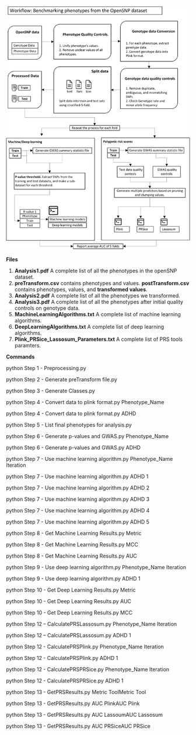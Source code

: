 ![Screenshot](flowchart.png)

**Files**

1. **Analysis1.pdf** A complete list of all the phenotypes in the openSNP dataset.
2. **preTransform.csv** contains phenotypes and values. **postTransform.csv** contains phenotypes, values, and **transformed values**. 
3. **Analysis2.pdf** A complete list of all the phenotypes we transformed.
4. **Analysis3.pdf** A complete list of all the phenotypes after initial quality controls on genotype data.
5. **MachineLearningAlgorithms.txt** A complete list of machine learning algorithms.
6. **DeepLearningAlgorithms.txt** A complete list of deep learning algorithms.
7. **Plink_PRSice_Lassosum_Parameters.txt** A complete list of PRS tools paramters.


**Commands**

python Step 1 - Preprocessing.py

python Step 2 - Generate preTransform file.py

python Step 3 - Generate Classes.py

python Step 4 - Convert data to plink format.py Phenotype_Name

python Step 4 - Convert data to plink format.py ADHD

python Step 5 - List final phenotypes for analysis.py

python Step 6 - Generate p-values and GWAS.py Phenotype_Name

python Step 6 - Generate p-values and GWAS.py ADHD

python Step 7 - Use machine learning algorithm.py Phenotype_Name Iteration

python Step 7 - Use machine learning algorithm.py ADHD 1

python Step 7 - Use machine learning algorithm.py ADHD 2

python Step 7 - Use machine learning algorithm.py ADHD 3

python Step 7 - Use machine learning algorithm.py ADHD 4

python Step 7 - Use machine learning algorithm.py ADHD 5

python Step 8 - Get Machine Learning Results.py  Metric

python Step 8 - Get Machine Learning Results.py  MCC

python Step 8 - Get Machine Learning Results.py  AUC


python Step 9 - Use deep learning algorithm.py Phenotype_Name Iteration

python Step 9 - Use deep learning algorithm.py ADHD 1



python Step 10 - Get Deep Learning Results.py Metric

python Step 10 - Get Deep Learning Results.py AUC

python Step 10 - Get Deep Learning Results.py MCC


python Step 12 – CalculatePRSLassosum.py Phenotype_Name Iteration

python Step 12 – CalculatePRSLassosum.py  ADHD 1

python Step 12 -  CalculatePRSPlink.py Phenotype_Name Iteration

python Step 12 -  CalculatePRSPlink.py  ADHD 1

python Step 12 -  CalculatePRSPRSice.py Phenotype_Name Iteration

python Step 12 -  CalculatePRSPRSice.py  ADHD 1

python Step 13 -  GetPRSResults.py Metric ToolMetric Tool

python Step 13 -  GetPRSResults.py AUC PlinkAUC Plink

python Step 13 -  GetPRSResults.py AUC LassoumAUC Lassosum

python Step 13 -  GetPRSResults.py AUC PRSiceAUC PRSice  
